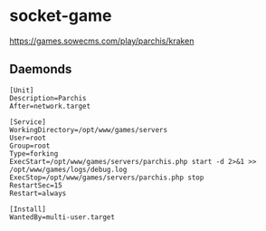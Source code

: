 # socket-game

https://games.sowecms.com/play/parchis/kraken

## Daemonds

```
[Unit]
Description=Parchis
After=network.target

[Service]
WorkingDirectory=/opt/www/games/servers
User=root
Group=root
Type=forking
ExecStart=/opt/www/games/servers/parchis.php start -d 2>&1 >> /opt/www/games/logs/debug.log
ExecStop=/opt/www/games/servers/parchis.php stop
RestartSec=15
Restart=always

[Install]
WantedBy=multi-user.target
```
